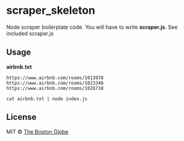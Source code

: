 # scraper_skeleton

Node scraper boilerplate code. You will have to write **scraper.js**. See included scraper.js 

## Usage

**airbnb.txt**
```
https://www.airbnb.com/rooms/1013978
https://www.airbnb.com/rooms/1023348
https://www.airbnb.com/rooms/1026718
```

```cat airbnb.txt | node index.js```

## License

MIT © [The Boston Globe](http://github.com/BostonGlobe)
